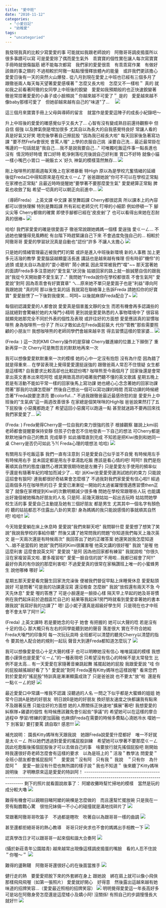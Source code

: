 ```yaml
---
title: "愛中班"
date: "2010-11-12"
categories: 
  - "小愛日記"
  - "幼稚愛"
tags: 
  - "uncategoried"
---
```


我發現我真的比較少寫愛愛的事 可能就如我跟老師說的　阿徹哥哥調皮搗蛋所以很多事蹟可以寫 可是愛愛除了偶而愛生氣外　乖寶寶的個性實在讓人每次寫寶寶手冊時就很傷腦筋 總不能每次都寫　我們家的愛愛很乖　有乖乖寫作業　有做好該做的事之類的 不過相較於阿徹一點點慢慢釋放體內的能量　或許我們更該擔心愛愛日後有一天的突然火山爆發.. 從八月到現在愛愛上中班也已經有三個多月了 跟徹爸兩人每天每天望著愛愛感嘆著＂怎麼又長大啦　怎麼又不一樣啦＂ 真的 就如我之前看著阿徹的女同學上中班後的銳變　愛愛如我預期般的也正快速銳變著 徹爸常捏著愛愛的小鼻子或小臉頰說＂你越來越不可愛了＂ 是的　愛愛越來越不像baby那樣可愛了　但她卻越來越有自己的"味道"了...　 ![](images/5112753319_7644cb5055.jpg)　

這三個月來寶寶手冊上父母與導師的留言　就當作是愛愛這陣子的成長小紀錄吧～

升上中班後的愛愛的確感覺似乎又長大了… 心智有沒有變成熟目前還待觀察中 但自信 倔強 以及脾氣倒是增加很多 尤其自以為長大的自我感覺特良好 常讓人看的真是好氣又好笑 嗯完後學著自己擦屁股 "因為我已經長大啦" 每天回家後急著寫功課 "要不然Frefa會很兇 會罵人喔" 上學的衣服自己挑  澡要自己洗… 最近最常掛在嘴邊的一句話就是"我自己….我不是說我要自己…" 可唯獨吃飯這件事一點長進也沒有  情況時好時壞 胃口好時 乾淨俐落吃完後說自己好利害 胃口不好時 就像小貓一樣小嘴巴小胃口 一碗飯ㄊㄨˋ好久 神氣的模樣蕩然無存… ![](images/4943258435_0d42d7d2d9.jpg)

剛上咖啡熊的那兩週每天晚上在家裡暴衝 特High 原以為是學校亢奮情緒的延續 後從Freda口中得知原來是在校太ㄍ一ㄥ了 爸爸跟她說"你可不可以在學校正常點 在家裡也正常點" 且最近時時提醒她"要學著不要那麼愛生氣" 愛愛總算正常點 脾氣也收斂了點 希望一切真的可以朝正向前進中… ![](images/4943844382_b49d474249.jpg)

（導師Freda） 上英文課 中文課 甚至舞蹈課 Cherry都很認真 所以課本上的內容都可以很快理解 特別是舞蹈課 所有彩虹老師交代 叮嚀的小細節 例如停頓一下 腳尖尖等 Cherry都做的確實 即使手腳都已經在'皮皮剉'了 也可以看得出來她在忍耐 真的很棒~ ![](images/5113337430_9d23f07a83.jpg)

哈哈! 我們家愛愛的確是很愛面子 徹爸常說跟她媽媽一個樣 愛逞強 愛ㄍ一ㄥ… 不過她也蠻懂得見風轉舵 有台階下時趕緊讓自己下來 不會過度免強自己的… 相較於阿徹哥哥 愛愛的學習狀況真是自動也"認份"許多 不讓人太擔心 ![](images/5035243908_f436c87e31.jpg)

只是她的情緒管理最近被我們盯的緊 或許是進入中班後新環境 新的人事務 加上更多元活潑的教學 愛愛腦袋越顯靈活長進 講話也是越來越有條理 但有時卻"機伶"的過頭 或是太自以為是的"耍小聰明" 鬧小脾氣 因此常常被我們"噹"~~ 那天當著她的面請Freda多多注意她的"愛生氣"狀況後 姑娘回家的路上就一臉誠懇自信的跟我說"我從今天開始要不愛生氣了.." 我問她"Freda說你在學校都很乖 不會生氣阿" 愛愛說"對阿 因為乖乖會有好寶寶章" ㄟ…原來她不單只是愛面子也是"利益"導向阿 我跟她說 "真的阿 那以後生氣的話 我就寫在聯絡簿上告訴Freda 請她扣你的好寶寶" 愛愛臉愣了一下後對我傻笑… 呵呵~ 以後就麻煩Freda配合了~ ![](images/5034621273_cb8594777d.jpg)

每個初認識愛愛的人都會說 愛愛真是個害羞文靜的女生 而若有機會再多認識些的話就絕對會驚嚇於她的大嗓門小精明 更別說是愛愛熟悉的人事物環境中了 很容易就顯見她那完全不同於外表的個性及表現 或許往好的方面想 愛愛應該真的習慣咖啡熊 身為咖啡熊一份子了 所以才敢如此在Freda面前裝大 代你"管教"那些需要照顧的小朋友!!! 我想咖啡熊的老師同學們會越來越辛苦 得去習慣這樣的管家婆… ![](images/5034614421_c3a0f638fe.jpg)

(Freda: ) 這一次的KMI Cherry操作的是穿線 Cherry雖進線的位置上下顛倒了 重新再穿一次 Cherry可是無怨言的默默地再來一次

我可以想像愛愛默默重來一次的模樣 她的心中一定沒有抱怨 沒有為什麼 因為錯了就是得重來… 在學習表現上覺得愛愛還挺逞強的 跟徹爸兩人常忍不住懷疑 女生都是這樣嗎? 自我要求比較高卻也比較認份嗎? 咖啡熊至今兩個月了 回家後還是會常拿出英文書本出來唸阿唸 或是興致高昂的唱著我們聽不懂的英文歌謠 星期五晚上若是有活動不能如平常一樣的回家後馬上寫功課 她也總心心念念著她的回家功課 問著"那我的功課怎麼辦" 然後自己想出一個可以寫功課的時間 而寫功課的時候總念著"Freda說要塗漂亮 要colorful…" 不過我跟徹爸最近最感欣慰的是 愛愛升上中班後的"生氣病"這一兩週改善很多 在家總是個笑咪咪的High咖 爸爸說果然打了五下屁股後 小惡魔都跑走了 希望這回小惡魔可以跑遠一點 甚至就迷路不要再回來找我們家愛愛了… ![](images/5035235270_770934d2e3.jpg)

(Freda: ) Freda覺得Cherry是一位自我約束力很強的孩子 根據觀察 雖說上kmi前老師都會提醒要保持安靜 但孩子仍會忍不住地發表一下自己的想法 可Cherry都是默默地操作自己的教具 完成舉手 如此循環直到完成 不知若是把Kiwi換到和她同一桌 Cherry是否仍可如此ㄋ?( Freda心理的壞想法 哈哈) ![](images/5034626305_713e7ba6e9.jpg)

有關用左手吃飯這事 我們一直有注意到 只是愛愛自己似乎並不自覺 有時候用左手有時候用右手 並未固定都是用左手拿湯匙吃飯 應該是看心情的吧! 呵呵!! 我們是抱著順其自然的態度(雖然心裡其實很期待她是左撇子) 只是愛愛左手使用的頻率似乎還是有隨著年紀的增加而減少了… 哈! 派Kiwi坐愛愛旁邊測試她的約束力 只能說這招會有狠阿! 連我都很好奇結果會怎麼樣了 不過我對我們家愛愛有信心啦!! 經過這兩個多月在咖啡熊的日子 愛愛已漸漸從一開始的太過雀躍慢慢適應習慣then正常了 就像在家裡提到Kiwi的次數明顯減少很多嚕 問她在學校常跟哪些人玩 也能講出好幾個被她稱為好朋友的人名 只是阿..前幾天跟姑姑一起出去玩時 姑姑問她學校生活的事 愛愛自己主動提及她有三個好朋友 都是男生 尤其其中一個名字有顏色的 聽的姑姑都忍不住露出八卦的笑意! 身為媽媽的我只能說感情的事就順其自然吧! 哈哈!! ![](images/5034614723_bd57c5c7c9.jpg)

今天陪愛愛躺在床上休息時 愛愛說"我們來聊天吧" 我問聊什麼 愛愛想了想笑了笑說"我說我學校的事給你聽" 然後又講了她常問我的問題"你知道我們每天上幾次英文 是一天兩次還是有時候兩次" 我回答出了她的正確答案 她還笑說我怎麼知道 ㄟ..娘不是當假的 她說"我們班的Kimi很厲害喔 他英文講的很好喔" 我說 "是喔 他這麼利害 這麼會說英文阿" 愛愛說 "是阿 因為他回家都有練習" 我就說啦 "你很久沒在家複習英文啦..要多複習啦" 愛愛一臉自信的說"不用啦…我都已經會了阿!!"  最好你真的有你說的那麼利害啦! 不過愛愛真的很常在家稱讚班上唯一的小蜜蜂男生 說他哪棒 哪好 ![](images/5035231000_d79bb45897.jpg)

星期五那天愛愛看完醫生回家洗完澡後 便被我們督促早點上床睡覺休息 愛愛點頭說好 可是問著"可是我的功課還沒寫 還沒檢查 怎麼辦" 我說"放假還有兩天不急 今天先休息" 愛愛 喔的答應了 可是小臉還是一臉掛心樣 隔天早上早起的她及哥哥慣例在我們起床前於遊戲區忙自己的 結果等我起床?房門時就看到愛愛拿著她的書本跟我說"我寫好我的功課了" 嗯! 這小妮子還真是超級好學生阿  只是現在也才中班 會不會太早了阿!!! ![](images/5112778387_aaa3d34a5d.jpg)

(Freda) 上英文課時 若是要她念的句子 她會 有把握的 她可以大聲的唸 若是沒有十足的信心 那大概只有左右的同學能聽到她的聲音 落差很大 實在不符合她給Freda大嗓門的印象阿 每一次玩玩具時 全班都可以清楚的聽見Cherry以清楚的指令 要其他人配合她的規則一起玩 聲音大到連Freda都知道怎麼玩了 ![](images/5113343276_feceb64f50.jpg)

我可以想像愛愛信心十足大聲的樣子 也可以明瞭她沒有信心 唯唯諾諾的模樣 我想膽小謹慎也是愛愛"ㄍㄧㄥ"的一種表現吧 只希望沒有信心的時候不是太常發生 比例不是太高… 有一天愛愛在家隨著音樂跳起舞 搖擺起她的屁股 我跟愛愛說 "哇 你的屁股越搖越好看了ㄋ" 愛愛說"對阿 Freda還有Kitty媽咪也這樣說喔" 看來您們對於愛愛的"搖屁股"特訓真是漸漸顯露成效了 只是爸爸說 也不要太"放"啦  還是有一點ㄍㄧㄥ的好 ![](images/5113343030_186759a64e.jpg)

最近愛愛口中常講一堆我不認識 沒聽過的人名 一問之下似乎都是大蜜蜂的姐姐 她常今日說A是她的好朋友  明日說B是她的好朋友 換好朋友速度之快都讓我有點來不及跟著反應 只能往好的方面想 她的人際關係正快速地"擴展"著吧! 我想愛愛的糾察隊+雞婆的個性 有時候應該難免會引起些"爭議"的 希望她可以在這樣的摩合過程中 學習/修練的更加圓融 也麻煩Freda在需要的時候多費點心澆她冷水 噹她一下 別客氣! 要打要罵 請自取!! 感恩!!! ![](images/5034614087_7748fd01ce.jpg)

補充說明： 園長Kitty媽咪有天跟我說　她跟Freda說愛愛什麼都好　唯一不好就是太ㄍㄧㄥ 所以她們透過對愛愛的搖屁股訓練　希望她可以學著不要那麼ㄍㄧㄥ 因此吃飽飯後搖個屁股後才可以去做自己的事　啥要放行就先搖個屁股吧 剛開始時我還很好奇老師怎麼會有這樣的要求　以為是班上的＂活潑＂教學法 問愛愛＂全班小朋友都會搖屁股阿＂　愛愛說＂沒有阿　只有我＂ 我說　＂只有你　為什麼阿＂　愛愛一臉沒有什麼也無所謂的樣子說＂我也不知道＂ 後來聽了Kitty媽咪說明後　才明瞭原來這是愛愛的特訓阿！ ----------------------------------------------------------------------------------------------------------------------------- 剩下的照片就看圖說故事了： 阿嬤收攤時幫忙掃地的模樣　當然是玩的成分較大嚕 ![](images/5035238610_d7feb103b7.jpg)

難得有機會可以親眼目睹阿嬤的碗棵是怎麼做的　而且還幫忙擺放碗 只是我在一旁有點膽戰心驚　很怕兄妹倆一不小心的碰撞就是滿地找碎片了 ![](images/5034619437_b6e98f03e6.jpg)

常跟著阿徹哥哥吹笛子　不過都是瞎吹　吹著自以為跟哥哥一樣的曲調 ![](images/5113336356_498afb7959.jpg)

甚至還都拒絕哥哥的熱心教導　哥哥只好央求也不會的媽媽出手相教一下 ![](images/5113333950_15d6258022.jpg)

認真學改日才可以跟哥哥一起來個和諧大合奏阿 ![](images/5112736101_449a1a06a3.jpg)

(攝於新莊青年公園踏青) 越來越常出現像這樣調皮搗蛋的嘴臉　看的人忍不住說＂你喔～＂ ![](images/5113373084_3c7bdd0759.jpg)

難得的盪鞦韆　阿徹哥哥還很好心的在後面當推手 ![](images/5112769883_997d46065d.jpg)

健行走的熱　要愛愛把脫下來的外套綁在身上 跟她說　綁在肩上就可以像小飛俠那樣飛飛飛喔（如第一張照片） 愛愛就好開心　好得意　然後露出這越來越有她味道的招牌笑容...（愛愛最近照相的招牌笑容） ![](images/5113347202_b44b21fd40.jpg) 明明覺得愛愛這一年長高好多　可是站在阿徹身旁怎麼還是這麼矮小及嬌小阿! 沒關係! 有照自己的步調慢慢長大就好!!! ![](images/5113345746_7e03f4f4d0.jpg)
